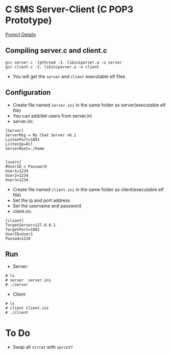 # C SMS Server-Client (C POP3 Prototype)

[Project Details](https://github.com/dbosle/C-Server-Client-C-POP3-Prototype/blob/main/CMPE431_SMS_server_project_details.pdf)

## Compiling server.c and client.c
```
gcc server.c -lpthread -I. libiniparser.a -o server
gcc client.c -I. libiniparser.a -o client
```
* You will get the `server` and `client` executable elf files

## Configuration
* Create file named `server.ini` in the same folder as server(executable elf file)
* You can add/del users from server.ini
* server.ini:
```
[Server]
ServerMsg = My Chat Server v0.1
ListenPort=1891
ListenIp=All
ServerRoot=./home


[users]
#UserID = Password
User1=1234
User2=1234
User3=1234
```

* Create file named `client.ini` in the same folder as client(executable elf file)
* Set the ip and port address
* Set the username and password
* client.ini:
```
[client]
TargetServer=127.0.0.1
TargetPort=1891
UserID=User1
Passwd=1234
```

## Run
* Server:
```
# ls
# server  server.ini
# ./server
```

* Client:
```
# ls
# client client.ini
# ./client
```


# To Do
* Swap all `strcat` with `sprintf`
